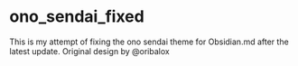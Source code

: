 # ono_sendai_fixed
This is my attempt of fixing the ono sendai theme for Obsidian.md after the latest update. Original design by @oribalox
